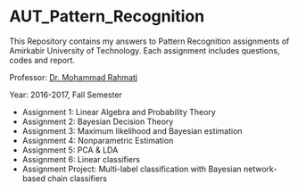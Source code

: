 # AUT_Pattern_Recognition
This Repository contains my answers to Pattern Recognition assignments of Amirkabir University of Technology. Each assignment includes questions, codes and report.

Professor: [Dr. Mohammad Rahmati](http://ceit.aut.ac.ir/autcms/people/verticalPagesAjax/professorHomePage.htm?url=rahmati&depurl=computer-engineering&lang=en)

Year: 2016-2017, Fall Semester

- Assignment 1: Linear Algebra and Probability Theory
- Assignment 2: Bayesian Decision Theory
- Assignment 3: Maximum likelihood and Bayesian estimation
- Assignment 4: Nonparametric Estimation
- Assignment 5: PCA & LDA
- Assignment 6: Linear classifiers
- Assignment Project: Multi-label classification with Bayesian network-based chain classifiers

